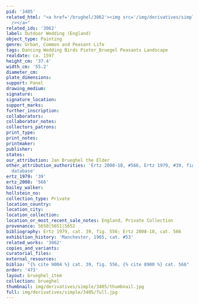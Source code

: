 ```yaml
---
pid: '3405'
related_html: "<a href='/brughel/3062'><img src='/img/derivatives/simple/3062/thumbnail.jpg'
  /></a>"
related_ids: '3062'
label: Outdoor Wedding (England)
object_type: Painting
genre: Urban, Common and Peasant Life
tags: Dancing Wedding Birds Pieter_Bruegel Peasants Landscape
realdate: ca. 1597
height_cm: '37.4'
width_cm: '55.2'
diameter_cm: 
plate_dimensions: 
support: Panel
drawing_medium: 
signature: 
signature_location: 
support_marks: 
further_inscription: 
collaborators: 
collaborator_notes: 
collectors_patrons: 
print_type: 
print_notes: 
printmaker: 
publisher: 
states: 
our_attribution: Jan Brueghel the Elder
other_attribution_authorities: 'Ertz 2008-10, #566, Ertz 1979, #39, fig. 556, Honig
  database'
ertz_1979: '39'
ertz_2008: '566'
bailey_walker: 
hollstein_no: 
collection_type: Private
location_country: 
location_city: 
location_collection: 
location_or_most_recent_sale_notes: England, Private Collection
provenance: 5650|5651|5652
bibliography: Ertz 1979, cat. 39, fig. 556; Ertz 2008-10, cat. 566
exhibition_history: 'Manchester, 1965, cat. #53'
related_works: '3062'
copies_and_variants: 
curatorial_files: 
external_resources: 
biblio: "{% cite 9004 %} cat. 39, fig. 556, {% cite 8900 %} cat. 566"
order: '473'
layout: brueghel_item
collection: brueghel
thumbnail: img/derivatives/simple/3405/thumbnail.jpg
full: img/derivatives/simple/3405/full.jpg
---
```

